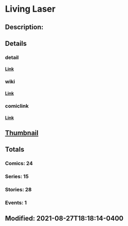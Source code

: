 # Living Laser
## Description: 
## Details
### detail
#### [Link](http://marvel.com/comics/characters/1011444/living_laser?utm_campaign=apiRef&utm_source=225578a89fc76f3d20fbffda5d17a88d)
### wiki
#### [Link](http://marvel.com/universe/Living_Laser?utm_campaign=apiRef&utm_source=225578a89fc76f3d20fbffda5d17a88d)
### comiclink
#### [Link](http://marvel.com/comics/characters/1011444/living_laser?utm_campaign=apiRef&utm_source=225578a89fc76f3d20fbffda5d17a88d)
## [Thumbnail](http://i.annihil.us/u/prod/marvel/i/mg/b/40/image_not_available.jpg)
## Totals
### Comics: 24
### Series: 15
### Stories: 28
### Events: 1
## Modified: 2021-08-27T18:18:14-0400